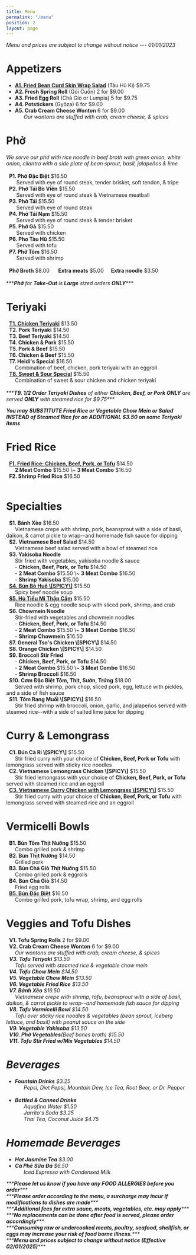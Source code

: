 ```yaml
---
title: Menu
permalink: "/menu"
position: 2
layout: page
---
```


<span>*<i>Menu and prices are subject to change without notice --- 01/01/2023</i>*</span><br/>
<p>
<h1>Appetizers</h1>
<ul>
<li><b><a href="/tau-hu-ki.html">A1. Fried Bean Curd Skin Wrap Salad</a></b> (Tàu Hũ Ki) $9.75</li>
<li><b>A2. Fresh Spring Roll</b> (Gỏi Cuốn) 2 for $9.00</li>
<li><b>A3. Fried Egg Roll</b> (Chả Giò or Lumpia) 5 for $9.75</li>
<li><b>A4. Potstickers</b> (Gyōza) 6 for $9.00</li>
<li><b>A5. Crab Cream Cheese Wonton</b> 6 for $9.00</li>
<span>      <i>Our wontons are stuffed with crab, cream cheese, & spices</i></span>
</ul>
</p> 

<p>
<h1>Phở</h1>
<span><i>We serve our phở with rice noodle in beef broth with green onion, white onion, cilantro with a side plate of bean sprout, basil, jalapeños & lime</i></span> <br/><br/>
<span>  <b>P1. Phở Đặc Biệt</b> $16.50</span><br/>
<span>       Served with eye of round steak, tender brisket, soft tendon, & tripe</span><br/>
<span>  <b>P2. Phở Tái Bò Viên</b> $15.50</span><br/>
<span>       Served with eye of round steak & Vietnamese meatball</span><br/>
<span>  <b>P3. Phở Tái</b> $15.50</span><br/>
<span>       Served with eye of round steak</span><br/>
<span>  <b>P4. Phở Tái Nạm</b> $15.50</span><br/>
<span>       Served with eye of round steak & tender brisket</span><br/>
<span>  <b>P5. Phở Gà</b> $15.50</span><br/>
<span>       Served with chicken</span><br/>
<span>  <b>P6. Pho Tàu Hũ</b> $15.50</span><br/><span>       Served with tofu</span><br/>
<span>  <b>P7. Phở Tôm</b> $16.50</span><br/>
<span>       Served with shrimp</span><br/><br/>
<span>  <b>Phở Broth</b> $8.00</span> &nbsp;&nbsp; <span>  <b>Extra meats</b> $5.00</span>  &nbsp;&nbsp;<span>  <b>Extra noodle</b> $3.50</span><br/><br/>
      <span>***<i><b>Phở</b> for <b>Take-Out</b> is <b>Large</b> sized orders <b>ONLY</b></i>***</span>

</p>

<p>
<h1>Teriyaki </h1>
<span>  <b><a href="/chicken-teriyaki.html">T1. Chicken Teriyaki</a></b> $13.50</span><br/>
<span>  <b>T2. Pork Teriyaki</b> $14.50</span><br/>
<span>  <b>T3. Beef Teriyaki</b> $14.50</span><br/>
<span>  <b>T4. Chicken & Pork</b> $15.50</span><br/>
<span>  <b>T5. Pork & Beef</b> $15.50</span><br/>
<span>  <b>T6. Chicken & Beef</b> $15.50</span><br/>
<span>  <b>T7. Heidi's Special</b> $16.50</span><br/>
<span>      Combination of beef, chicken, pork teriyaki with an eggroll</span><br/>
<span>  <b><a href="/sweet-and-sour-special.html">T8. Sweet & Sour Special</a></b> $15.50</span><br/>
<span>      Combination of sweet & sour chicken and chicken teriyaki</span><br/><br/>
<span>***<i><b>T9. 1/2 Order Teriyaki Dishes</b> of either <b>Chicken, Beef, or Pork ONLY</b> are served <b>ONLY</b> with steamed rice for $9.75</i>***</span> <br/>

<span>***<i><b>You may SUBSTITUTE Fried Rice or Vegetable Chow Mein or Salad INSTEAD of Steamed Rice for an ADDITIONAL $3.50 on some Teriyaki items</b></i>***</span>
</p>


<p>
<h1>Fried Rice</h1>
<span>  <b><a href="/fried-rice-chicken-beef-pork-or-tofu.html">F1. Fried Rice: Chicken, Beef, Pork, or Tofu</a></b> $14.50</span><br/>
<span>      <b>2 Meat Combo</b> $15.50 \~ <b>3 Meat Combo</b> $16.50</span><br/>
<span>  <b>F2. Shrimp Fried Rice</b> $16.50</span><br/><br/>

</p>

<p>
<h1>Specialties</h1>
<span>  <b>S1. Bánh Xèo</b> $16.50</span><br/>
<span>      Vietnamese crepe with shrimp, pork, beansprout with a side of basil, daikon, & carrot pickle to wrap--and homemade fish sauce for dipping</span><br/>
<span>  <b>S2. Vietnamese Beef Salad</b> $14.50</span><br/>
<span>      Vietnamese beef salad served with a bowl of steamed rice</span><br/>
<span>  <b>S3. Yakisoba Noodle</b></span> <br/>
<span>      Stir fried with vegetables, yakisoba noodle & sauce</span><br/>
<span>	    &nbsp;&nbsp;&nbsp;&nbsp;&nbsp;&nbsp;- <b>Chicken, Beef, Pork, or Tofu</b> $14.50 </span> <br/>
<span>      - <b>2 Meat Combo</b> $15.50 \~ <b>3 Meat Combo</b> $16.50</span><br/>
<span>		&nbsp;&nbsp;&nbsp;&nbsp;&nbsp;&nbsp;- <b>Shrimp Yakisoba</b> $15.00</span><br/>
<span>  <b><a href="/bun-bo-hue-spicy.html">S4. Bún Bò Huế \[SPICY\]</a></b> $15.50</span><br/>
<span>      Spicy beef noodle soup</span><br/>
<span>  <b><a href="/hu-tieu-mi-thap-cam.html">S5. Hủ Tiếu Mi Thập Cẩm</a></b> $15.50</span><br/>
<span>      Rice noodle & egg noodle soup with sliced pork, shrimp, and crab</span><br/>
<span>  <b>S6. Chowmein Noodle</b></span><br/>
<span>      Stir-fried with vegetables and chowmein noodles </span><br/>
<span>	    &nbsp;&nbsp;&nbsp;&nbsp;&nbsp;&nbsp;- <b>Chicken, Beef, Pork, or Tofu</b> $14.50</span> <br/>
<span>      - <b>2 Meat Combo</b> $15.50 \~ <b>3 Meat Combo</b> $16.50</span><br/>
<span>	    &nbsp;&nbsp;&nbsp;&nbsp;&nbsp;&nbsp;- <b>Shrimp Chowmein</b> $16.50</span><br/>
<span>  <b>S7. General Tso's Chicken \[SPICY\]</b> $14.50</span><br/>
<span>  <b>S8. Orange Chicken \[SPICY\]</b> $14.50</span><br/>
<span>  <b>S9. Broccoli Stir Fried</b></span><br/>
<span>	    &nbsp;&nbsp;&nbsp;&nbsp;&nbsp;&nbsp;- <b>Chicken, Beef, Pork, or Tofu</b> $14.50</span> <br/>
<span>      - <b>2 Meat Combo</b> $15.50 \~ <b>3 Meat Combo</b> $16.50</span><br/>
<span>	    &nbsp;&nbsp;&nbsp;&nbsp;&nbsp;&nbsp;- <b>Shrimp Broccoli</b> $16.50</span><br/>
<span>  <b>S10. Cơm Đặc Biệt Tôm, Thịt, Sườn, Trứng</b> $18.00</span><br/>
<span>      Served with shrimp, pork chop, sliced pork, egg, lettuce with pickles,
and a side of fish sauce</span><br/>
<span>  <b>S11. Tôm Rang Muối \[SPICY\]</b> $16.50</span><br/>
<span>      Stir fried shrimp with broccoli, onion, garlic, and jalapeños served with steamed rice--with a side of salted lime juice for dipping</span><br/>
</p>

<p>
<h1>Curry & Lemongrass</h1>
<span>  <b>C1. Bún Cà Ri \[SPICY\]</b> $15.50</span><br/>
<span>      Stir fried curry with your choice of <b>Chicken, Beef, Pork or Tofu</b> with lemongrass served with sticky rice noodles</span><br/>
<span>  <b>C2. Vietnamese Lemongrass Chicken \[SPICY\]</b> $15.50</span><br/>
<span>      Stir fried lemongrass with your choice of <b>Chicken, Beef, Pork, or Tofu</b> served with steamed rice and an eggroll</span><br/>
<span>  <b><a href="https://www.heidisteriyaki.org/vietnamese-curry-chicken-with-lemongrass-spicy.html">C3. Vietnamese Curry Chicken with Lemongrass \[SPICY\]</a></b> $15.50</span><br/>
<span>      Stir fried curry with your choice of <b>Chicken, Beef, Pork, or Tofu</b> with lemongrass served with steamed rice and an eggroll</span><br/>
</p>

<p>
<h1>Vermicelli Bowls</h1>
<span>  <b>B1. Bún Tôm Thịt Nướng</b> $15.50</span><br/>
<span>      Combo grilled pork & shrimp</span><br/>
<span>  <b>B2. Bún Thịt Nướng</b> $14.50</span><br/>
<span>      Grilled pork</span><br/>
<span>  <b>B3. Bún Chả Giò Thịt Nướng</b> $15.50</span><br/>
<span>      Combo grilled pork & eggrolls</span><br/>
<span>  <b>B4. Bún Chả Giò</b> $14.50</span><br/>
<span>      Fried egg rolls</span><br/>
<span>  <b><a href="/bun-dac-biet.html">B5. Bún Đặc Biệt</a></b> $16.50</span><br/>
<span>      Combo grilled pork, tofu wrap, shrimp, and egg rolls</span><br/>
</p>

<p>
<h1>Veggies and Tofu Dishes</h1>
<span>  <b>V1. Tofu Spring Rolls</b> 2 for $9.00</span><br/>
<span>  <b>V2. Crab Cream Cheese Wonton</b> 6 for $9.00</span><br/>
<span>      <i>Our wontons are stuffed with crab, cream cheese, & spices</span><br/>           <span>  <b>V3. Tofu Teriyaki</b> $13.50</span><br/>
<span>      Tofu served with steamed rice & vegetable chow mein</span><br/>
<span>  <b>V4. Tofu Chow Mein</b> $14.50</span><br/>
<span>  <b>V5. Vegetable Chow Mein</b> $13.50</span><br/>
<span>  <b>V6. Vegetable Fried Rice</b> $13.50</span><br/>
<span>  <b>V7. Bánh Xèo</b> $16.50</span><br/>
<span>      Vietnamese crepe with shrimp, tofu, beansprout with a side of basil, daikon, & carrot pickle to wrap--and homemade fish sauce for dipping</span><br/>
<span>  <b>V8. Tofu Vermicelli Bowl</b> $14.50</span><br/>
<span>      Tofu over sticky rice noodles & vegetables (bean sprout, iceberg lettuce, and basil) with peanut sauce on the side</span><br/>
<span>  <b>V9. Vegetable Yakisoba</b> $13.50</span><br/>
<span>  <b>V10. Phở Vegetables</b>(Beef bones broth) $15.50</span><br/>
<span>  <b>V11. Tofu Stir Fried w/Mix Vegetables </b> $14.50</span><br/>

<p>
<h1>Beverages</h1>
<ul>
<li><b>Fountain Drinks</b> $3.25</li>
<span>      <i>Pepsi, Diet Pepsi, Mountain Dew, Ice Tea, Root Beer, or Dr. Pepper</i></span><br/><br/>
<li><b>Bottled & Canned Drinks</b></li>
<span>      <i>Aquafina Water</i> $1.50</span><br/>
<span>      <i>Jarrito's Soda</i> $3.25</span><br/>
<span>      <i>Thai Tea, Coconut Juice</i> $4.75</span><br/>
</ul>
</p>

<p>
<h1>Homemade Beverages</h1>
<ul>
<li><b>Hot Jasmine Tea</b> $3.00</li>
<li><b>Cà Phê Sữa Đá</b> $6.50</li>
<span>      <i>Iced Espresso with Condensed Milk</i></span><br/>
</ul>
</p>

<p>
<span>***<i><b>Please let us know if you have any FOOD ALLERGIES before you order</b></i>***</span><br/> 
<span>***<i><b>Please order according to the menu, a surcharge may incur if modifications to dishes are made</b></i>***</span><br/>
<span>***<i><b>Additional fees for extra sauce, meats, vegetables, etc. may apply</b></i>***</span><br/>
<span>***<i><b>No replacements can be done after food is served, please order accordingly</b></i>***</span><br/>
<span>***<i><b>Consuming raw or undercooked meats, poultry, seafood, shellfish, or eggs may increase your risk of food borne illness.</b></i>***</span><br/>
<span>***<i><b>Menu and prices subject to change without notice (Effective 02/01/2025)</b></i>***</span><br/>
      
<br/><br/>

